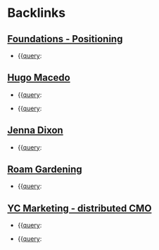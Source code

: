 
# Backlinks
## [Foundations - Positioning](<Foundations - Positioning.md>)
- {{[query](<query.md>):

## [Hugo Macedo](<Hugo Macedo.md>)
- {{[query](<query.md>):

- {{[query](<query.md>):

## [Jenna Dixon](<Jenna Dixon.md>)
- {{[query](<query.md>):

## [Roam Gardening](<Roam Gardening.md>)
- {{[query](<query.md>):

## [YC Marketing - distributed CMO](<YC Marketing - distributed CMO.md>)
- {{[query](<query.md>):

- {{[query](<query.md>):

